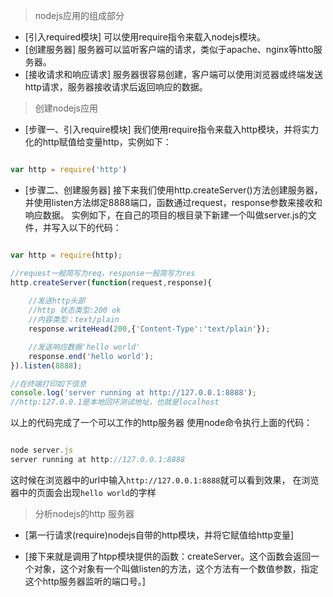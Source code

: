> nodejs应用的组成部分

- [引入required模块]
	可以使用require指令来载入nodejs模块。
- [创建服务器]
	服务器可以监听客户端的请求，类似于apache、nginx等htto服务器。
- [接收请求和响应请求]
	服务器很容易创建，客户端可以使用浏览器或终端发送http请求，服务器接收请求后返回响应的数据。

> 创建nodejs应用

- [步骤一、引入require模块]
	我们使用require指令来载入http模块，并将实力化的http赋值给变量http，实例如下：
```javascript

var http = require('http')

```
- [步骤二、创建服务器]
	接下来我们使用http.createServer()方法创建服务器，并使用listen方法绑定8888端口，函数通过request，response参数来接收和响应数据。
	实例如下，在自己的项目的根目录下新建一个叫做server.js的文件，并写入以下的代码：
```javascript

var http = require(http);

//request一般简写为req，response一般简写为res
http.createServer(function(request,response){
	
	//发送http头部
	//http 状态类型:200 ok
	//内容类型：text/plain
	response.writeHead(200,{'Content-Type':'text/plain'});

	//发送响应数据'hello world'
	response.end('hello world');
}).listen(8888);

//在终端打印如下信息
console.log('server running at http://127.0.0.1:8888');
//http:127.0.0.1是本地回环测试地址，也就是localhost

```
以上的代码完成了一个可以工作的http服务器
使用node命令执行上面的代码：
```javascript

node server.js
server running at http://127.0.0.1:8888

```
这时候在浏览器中的url中输入`http://127.0.0.1:8888`就可以看到效果，
在浏览器中的页面会出现`hello world`的字样

> 分析nodejs的http 服务器

- [第一行请求(require)nodejs自带的http模块，并将它赋值给http变量]

- [接下来就是调用了htpp模块提供的函数：createServer。这个函数会返回一个对象，这个对象有一个叫做listen的方法，这个方法有一个数值参数，指定这个http服务器监听的端口号。]
